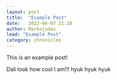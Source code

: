 ```yaml
---
layout: post
title:  "Example Post"
date:   2022-06-07 21:28
author: Markojudas
lead: "Example Post"
category: chronicles
---
```


This is an example post!

Dali look how cool I am!!! hyuk hyuk hyuk
